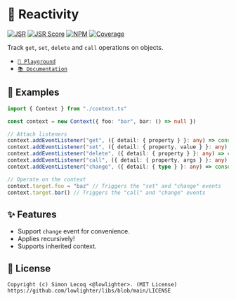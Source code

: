 # 🎯 Reactivity

[![JSR](https://jsr.io/badges/@libs/reactive)](https://jsr.io/@libs/reactive) [![JSR Score](https://jsr.io/badges/@libs/reactive/score)](https://jsr.io/@libs/reactive)
[![NPM](https://img.shields.io/npm/v/@lowlighter%2Freactive?logo=npm&labelColor=cb0000&color=183e4e)](https://www.npmjs.com/package/@lowlighter/reactive) [![Coverage](https://coverage.libs.lecoq.io/reactive/badge.svg)](https://coverage.libs.lecoq.io/reactive)

Track `get`, `set`, `delete` and `call` operations on objects.

- [`🦕 Playground`](https://dash.deno.com/playground/libs-reactive)
- [`📚 Documentation`](https://jsr.io/@libs/reactive/doc)

## 📑 Examples

```ts
import { Context } from "./context.ts"

const context = new Context({ foo: "bar", bar: () => null })

// Attach listeners
context.addEventListener("get", ({ detail: { property } }: any) => console.log(`get: ${property}`))
context.addEventListener("set", ({ detail: { property, value } }: any) => console.log(`set: ${property}: ${value.old} => ${value.new}`))
context.addEventListener("delete", ({ detail: { property } }: any) => console.log(`delete: ${property}`))
context.addEventListener("call", ({ detail: { property, args } }: any) => console.log(`call: ${property}(${args.join(", ")})`))
context.addEventListener("change", ({ detail: { type } }: any) => console.log(`change: ${type}`))

// Operate on the context
context.target.foo = "baz" // Triggers the "set" and "change" events
context.target.bar() // Triggers the "call" and "change" events
```

## ✨ Features

- Support `change` event for convenience.
- Applies recursively!
- Supports inherited context.

## 📜 License

```plaintext
Copyright (c) Simon Lecoq <@lowlighter>. (MIT License)
https://github.com/lowlighter/libs/blob/main/LICENSE
```
